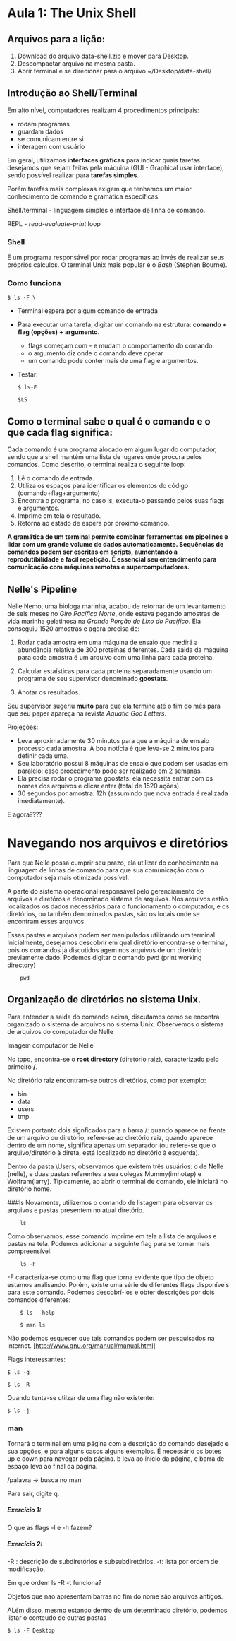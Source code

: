 # Aula 1: The Unix Shell

## Arquivos para a lição:

1. Download do arquivo data-shell.zip e mover para Desktop.
2. Descompactar arquivo na mesma pasta.
3. Abrir terminal e se direcionar para o arquivo ~/Desktop/data-shell/

## Introdução ao Shell/Terminal

Em alto nível, computadores realizam 4 procedimentos principais:

* rodam programas
* guardam dados
* se comunicam entre si
* interagem com usuário

Em geral, utilizamos **interfaces gráficas** para indicar quais tarefas desejamos que sejam feitas pela máquina (GUI - Graphical usar interface), sendo possível realizar para **tarefas simples**.  

Porém tarefas mais complexas exigem que tenhamos um maior conhecimento de comando e gramática específicas. 

Shell/terminal - linguagem simples e interface de linha de comando. 

REPL - _read-evaluate-print_ loop

### Shell

É um programa responsável por rodar programas ao invés de realizar seus próprios cálculos. O terminal Unix mais popular é o *Bash* (Stephen Bourne).

### Como funciona


    $ ls -F \ 

* Terminal espera por algum comando de entrada
* Para executar uma tarefa, digitar um comando na estrutura: **comando + flag (opções) + argumento**.
  * flags começam com - e mudam o comportamento do comando.
  * o argumento diz onde o comando deve operar
  * um comando pode conter mais de uma flag e argumentos. 
* Testar:

      $ ls-F
      
      $LS
    
## Como o terminal sabe o qual é o comando e o que cada flag significa:

Cada comando é um programa alocado em algum lugar do computador, sendo que a shell mantém uma lista de lugares onde procura pelos comandos. Como descrito, o terminal realiza o seguinte loop:

1. Lê o comando de entrada.
2. Utiliza os espaços para identificar os elementos do código (comando+flag+argumento)
3. Encontra o programa, no caso ls, executa-o passando pelos suas flags e argumentos.
4. Imprime em tela o resultado. 
5. Retorna ao estado de espera por próximo comando. 

**A gramática de um terminal permite combinar ferramentas em pipelines e lidar com um grande volume de dados automaticamente. Sequências de comandos podem ser escritas em scripts, aumentando a reprodutibilidade e  facil repetição. É essencial seu entendimento para comunicação com máquinas remotas e supercomputadores.**


## Nelle's Pipeline

Nelle Nemo, uma biologa marinha, acabou de retornar de um levantamento de seis meses no _Giro Pacífico Norte_, onde estava pegando amostras de vida marinha gelatinosa na  _Grande Porção de Lixo do Pacífico_. Ela conseguiu 1520 amostras e agora precisa de:

1. Rodar cada amostra em uma máquina de ensaio que medirá a abundância relativa de 300 proteinas diferentes. Cada saida da máquina para cada amostra é um arquivo com uma linha para cada proteina. 

2. Calcular estaísticas para cada proteina separadamente usando um programa de seu supervisor denominado **goostats**.

3. Anotar os resultados. 


Seu supervisor sugeriu **muito** para que ela termine até o fim do mês para que seu paper apareça na revista _Aquatic Goo Letters_.

Projeções:

* Leva aproximadamente 30 minutos para que a máquina de ensaio processo cada amostra. A boa notícia é que leva-se 2 minutos para definir cada uma.
* Seu laboratório possui 8 máquinas de ensaio que podem ser usadas em paralelo: esse procedimento pode ser realizado em 2 semanas. 
* Ela precisa rodar o programa goostats: ela necessita entrar com os nomes dos arquivos e clicar enter (total de 1520 ações).
* 30 segundos por amostra: 12h (assumindo que nova entrada é realizada imediatamente).

E agora????

# Navegando nos arquivos e diretórios

Para que Nelle possa cumprir seu prazo, ela utilizar do conhecimento na linguagem de linhas de comando para que sua comunicação com o computador seja mais otimizada possível. 

A parte do sistema operacional responsável pelo gerenciamento de arquivos e diretóros e denominado sistema de arquivos. Nos arquivos estão localizados os dados necessários para o funcionamento o computador, e os diretórios, ou também denominados pastas, são os locais onde se encontram esses arquivos. 

Essas pastas e arquivos podem ser manipulados utilizando um terminal. Inicialmente, desejamos descobrir em qual diretório encontra-se o terminal, pois os comandos já discutidos agem nos arquivos de um diretório previamente dado. Podemos digitar o comando pwd (print working directory)

        pwd

 
## Organização de diretórios no sistema Unix.

Para entender a saida do comando acima, discutamos como se encontra organizado o sistema de arquivos no sistema Unix. Observemos o sistema de arquivos do computador de Nelle

Imagem computador de Nelle

No topo, encontra-se o **root directory** (diretório raiz), caracterizado pelo primeiro **/**.

No diretório raiz encontram-se outros diretórios, como por exemplo:

* bin
* data
* users
* tmp

Existem portanto dois signficados para a barra /: quando aparece na frente de um arquivo ou diretório, refere-se ao diretório raiz, quando aparece dentro de um nome, significa apenas um separador (ou refere-se que o arquivo/diretório à direta, está localizado no diretório à esquerda).

Dentro da pasta \Users, observamos que existem três usuários: o de Nelle (nelle), e duas pastas referentes a sua colegas Mummy(imhotep) e Wolfram(larry). Tipicamente, ao abrir o terminal de comando, ele iniciará no diretório home. 

###ls
Novamente, utilizemos o comando de listagem para observar os arquivos e pastas presentem no atual diretório.

        ls
 
 Como observamos, esse comando imprime em tela a lista de arquivos e pastas na tela. Podemos adicionar a seguinte flag para se tornar mais compreensível.
 
        ls -F
        
-F caracteriza-se como uma flag que torna evidente que tipo de objeto estamos analisando. Porém, existe uma série de diferentes flags disponíveis para este comando. Podemos descobrí-los e obter descrições por dois comandos diferentes:

        $ ls --help
        
        $ man ls
        
Não podemos esquecer que tais comandos podem ser pesquisados na internet. [http://www.gnu.org/manual/manual.html]

Flags interessantes:

    $ ls -g
    
    $ ls -R
    
 Quando tenta-se utilzar de uma flag não existente:
 
    $ ls -j

### man

Tornará o terminal em uma página com a descrição do comando desejado e sua opções, e para alguns casos alguns exemplos. É necessário os botes up e down para navegar pela página. b leva ao início da página, e barra de espaço leva ao final da página. 

/palavra -> busca no man

Para sair, digite q.

##### Exercício 1:

O que as flags -l e -h fazem?


##### Exercício 2:

-R : descrição de subdiretórios e subsubdiretórios.
-t: lista por ordem de modificação.

Em que ordem ls -R -t funciona?

Objetos que nao apresentam barras no fim do nome são arquivos antigos. 

ALém disso, mesmo estando dentro de um determinado diretório, podemos listar o conteudo de outras pastas

    $ ls -F Desktop
